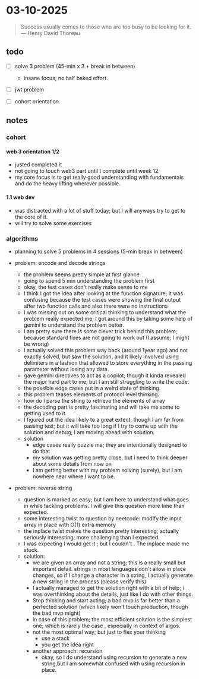 # 03-10-2025

> Success usually comes to those who are too busy to be looking for it. — Henry David Thoreau

## todo
- [ ] solve 3 problem (45-min x 3 + break in between) 
	- insane focus; no half baked effort. 
- [ ] jwt problem 
- [ ] cohort orientation 


## notes 
### cohort 
#### web 3 orientation 1/2
- justed completed it 
- not going to touch web3 part until I complete until week 12
- my core focus is to get really good understanding with fundamentals and do the heavy lifting wherever possible. 

#### 1.1 web dev
- was distracted with a lot of stuff today; but I will anyways try to get to the core of it. 
- will try to solve some exercises 


### algorithms 
- planning to solve 5 problems in 4 sessions (5-min break in between)

- problem: encode and decode strings
	- the problem seems pretty simple at first glance
	- going to spend 5 min understanding the problem first 
	- okay, the test cases don't really make sense to me
	- I think I got the idea after looking at the function signature; it was confusing because the test cases were showing the final output after two function calls and also there were no instructions 
	- I was missing out on some critical thinking to understand what the problem really expected me; I got around this by taking some help of gemini to understand the problem better. 
	- I am pretty sure there is some clever trick behind this problem; because standard fixes are not going to work out (I assume; I might be wrong) 
	- I actually solved this problem way back (around 1year ago) and not exactly solved, but saw the solution, and it likely involved using delimiters in a fashion that allowed to store everything in the passing parameter without losing any data. 
	- gave gemini directives to act as a copilot; though it kinda revealed the major hard part to me; but I am still struggling to write the code. 
	- the possible edge cases put in a weird state of thinking. 
	- this problem teases elements of protocol level thinking. 
	- how do I parse the string to retrieve the elements of array
	- the decoding part is pretty fascinating and will take me some to getting used to it. 
	- I figured out the idea likely to a great extent; though I am far from passing test; but it will take too long if I try to come up with the solution and debug; I am moving ahead with solution. 
	- solution 
		- edge cases really puzzle me; they are intentionally designed to do that 
		- my solution was getting pretty close, but i need to think deeper about some details from now on
		- I am getting better with my problem solving (surely), but I am nowhere near where I want to be. 
- problem: reverse string
	- question is marked as easy; but I am here to understand what goes in while tackling problems. I will give this question more time than expected. 
	- some interesting twist to question by neetcode: modify the input array in place with O(1) extra memory 
	- the inplace twist makes the question pretty interesting; actually seriously interesting; more challenging than I expected. 
	- I was expecting I would get it ; but I couldn't . The inplace made me stuck. 
	- solution:
		- we are given an array and not a string; this is a really small but important detail. strings in most languages don't allow in place changes, so if I change a character in a string, I actually generate a new string in the process (please verify this) 
		- I actually managed to get the solution right with a bit of help; i was overthinking about the details, just like I do with other things. 
		- Stop thinking and start acting; a bad mvp is far better than a perfected solution (which likely won't touch production, though the bad mvp might)
		- in case of this problem; the most efficient solution is the simplest one; which is rarely the case , especially in context of algos. 
		- not the most optimal way; but just to flex your thinking 
			- use a stack 
			- you get the idea right 
		- another approach: recursion 
			- okay, so I do understand using recursion to generate a new string,but I am somewhat confused with using recursion in place. 



